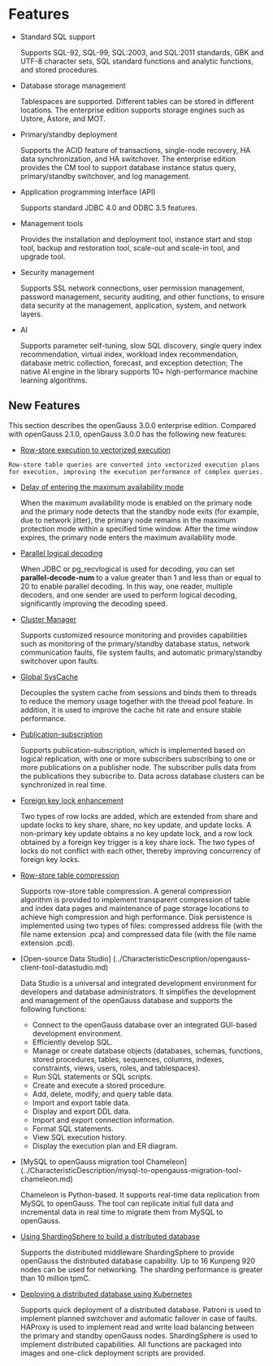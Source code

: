 # Features<a name="EN-US_TOPIC_0289899195"></a>

-   Standard SQL support

    Supports SQL-92, SQL-99, SQL:2003, and SQL:2011 standards, GBK and UTF-8 character sets, SQL standard functions and analytic functions, and stored procedures.

-   Database storage management

    Tablespaces are supported. Different tables can be stored in different locations. The enterprise edition supports storage engines such as Ustore, Astore, and MOT.

-   Primary/standby deployment

    Supports the ACID feature of transactions, single-node recovery, HA data synchronization, and HA switchover. The enterprise edition provides the CM tool to support database instance status query, primary/standby switchover, and log management.

-   Application programming interface \(API\)

    Supports standard JDBC 4.0 and ODBC 3.5 features.

-   Management tools

    Provides the installation and deployment tool, instance start and stop tool, backup and restoration tool, scale-out and scale-in tool, and upgrade tool.

-   Security management

    Supports SSL network connections, user permission management, password management, security auditing, and other functions, to ensure data security at the management, application, system, and network layers.

-   AI

    Supports parameter self-tuning, slow SQL discovery, single query index recommendation, virtual index, workload index recommendation, database metric collection, forecast, and exception detection; The native AI engine in the library supports 10+ high-performance machine learning algorithms.


## New Features<a name="en-us_topic_0283136327_section383172195410"></a>

This section describes the openGauss 3.0.0 enterprise edition. Compared with openGauss 2.1.0, openGauss 3.0.0 has the following new features:

-    [Row-store execution to vectorized execution](../CharacteristicDescription/row-store-execution-to-vectorized-execution.md)

    Row-store table queries are converted into vectorized execution plans for execution, improving the execution performance of complex queries.

-   [Delay of entering the maximum availability mode](../CharacteristicDescription/delaying-entering-the-maximum-availability-mode.md)

    When the maximum availability mode is enabled on the primary node and the primary node detects that the standby node exits (for example, due to network jitter), the primary node remains in the maximum protection mode within a specified time window. After the time window expires, the primary node enters the maximum availability mode.

-   [Parallel logical decoding](../CharacteristicDescription/parallel-logical-decoding.md)

    When JDBC or pg\_recvlogical is used for decoding, you can set **parallel-decode-num** to a value greater than 1 and less than or equal to 20 to enable parallel decoding. In this way, one reader, multiple decoders, and one sender are used to perform logical decoding, significantly improving the decoding speed.


-   [Cluster Manager](../Toolreference/unified-database-management-tool.md)

    Supports customized resource monitoring and provides capabilities such as monitoring of the primary/standby database status, network communication faults, file system faults, and automatic primary/standby switchover upon faults.

-   [Global SysCache](../CharacteristicDescription/global-syscache.md)

    Decouples the system cache from sessions and binds them to threads to reduce the memory usage together with the thread pool feature. In addition, it is used to improve the cache hit rate and ensure stable performance.

-   [Publication-subscription](../CharacteristicDescription/publication-subscription.md)

    Supports publication-subscription, which is implemented based on logical replication, with one or more subscribers subscribing to one or more publications on a publisher node. The subscriber pulls data from the publications they subscribe to. Data across database clusters can be synchronized in real time.

-   [Foreign key lock enhancement](../CharacteristicDescription/foreign-key-lock-enhancement.md)

    Two types of row locks are added, which are extended from share and update locks to key share, share, no key update, and update locks. A non-primary key update obtains a no key update lock, and a row lock obtained by a foreign key trigger is a key share lock. The two types of locks do not conflict with each other, thereby improving concurrency of foreign key locks.

-   [Row-store table compression](../Developerguide/create-table.md)

    Supports row-store table compression. A general compression algorithm is provided to implement transparent compression of table and index data pages and maintenance of page storage locations to achieve high compression and high performance. Disk persistence is implemented using two types of files: compressed address file (with the file name extension .pca) and compressed data file (with the file name extension .pcd).

-   [Open-source Data Studio] (../CharacteristicDescription/opengauss-client-tool-datastudio.md)

    Data Studio is a universal and integrated development environment for developers and database administrators. It simplifies the development and management of the openGauss database and supports the following functions:

    -   Connect to the openGauss database over an integrated GUI-based development environment.
    -   Efficiently develop SQL.
    -   Manage or create database objects \(databases, schemas, functions, stored procedures, tables, sequences, columns, indexes, constraints, views, users, roles, and tablespaces\).
    -   Run SQL statements or SQL scripts.
    -   Create and execute a stored procedure.
    -   Add, delete, modify, and query table data.
    -   Import and export table data.
    -   Display and export DDL data.
    -   Import and export connection information.
    -   Format SQL statements.
    -   View SQL execution history.
    -   Display the execution plan and ER diagram.

-   [MySQL to openGauss migration tool Chameleon] (../CharacteristicDescription/mysql-to-opengauss-migration-tool-chameleon.md)

    Chameleon is Python-based. It supports real-time data replication from MySQL to openGauss. The tool can replicate initial full data and incremental data in real time to migrate them from MySQL to openGauss.

-   [Using ShardingSphere to build a distributed database](../CharacteristicDescription/distributed-database-capability.md)

    Supports the distributed middleware ShardingSphere to provide openGauss the distributed database capability. Up to 16 Kunpeng 920 nodes can be used for networking. The sharding performance is greater than 10 million tpmC.

-   [Deploying a distributed database using Kubernetes](../CharacteristicDescription/deploying-a-distributed-database-using-kubernetes.md)

    Supports quick deployment of a distributed database. Patroni is used to implement planned switchover and automatic failover in case of faults. HAProxy is used to implement read and write load balancing between the primary and standby openGauss nodes. ShardingSphere is used to implement distributed capabilities. All functions are packaged into images and one-click deployment scripts are provided.
